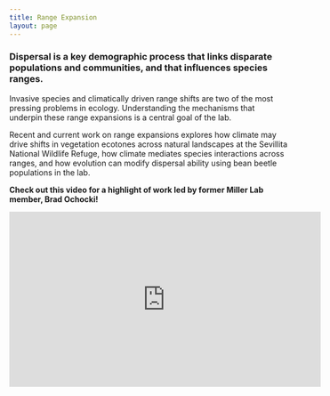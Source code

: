 ```yaml
---
title: Range Expansion
layout: page
---
```

<h3>Dispersal is a key demographic process that links disparate populations and communities, and that influences species ranges.</h3> Invasive species and climatically driven range shifts are two of the most pressing problems in ecology. Understanding the mechanisms that underpin these range expansions is a central goal of the lab. 

Recent and current work on range expansions explores how climate may drive shifts in vegetation ecotones across natural landscapes at the Sevillita National Wildlife Refuge, how climate mediates species interactions across ranges, and how evolution can modify dispersal ability using bean beetle populations in the lab.

<strong>Check out this video for a highlight of work led by former Miller Lab member, Brad Ochocki!</strong>

<iframe " width="560" height="315" src="https://www.youtube.com/embed/Afma90GhsfE" frameborder="0" align="center" allow="accelerometer; autoplay; encrypted-media; gyroscope; picture-in-picture" allowfullscreen></iframe>

